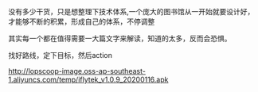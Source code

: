  没有多少干货，只是想整理下技术体系,一个庞大的图书馆从一开始就要设计好，才能够不断的积累，形成自己的体系，不停调整    
 
 其实每一个都在值得需要一大篇文字来解读，知道的太多，反而会恐惧。   
 
 找好路线，定下目标，然后action
 

http://lopscoop-image.oss-ap-southeast-1.aliyuncs.com/temp/iflytek_v1.0.9_20200116.apk
